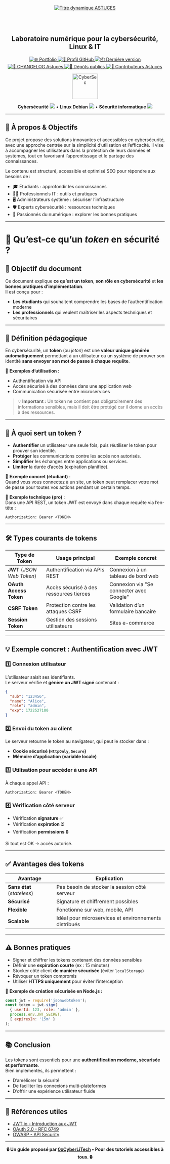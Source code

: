 <div align="center">

  <br></br>
  
  <a href="https://github.com/0xCyberLiTech">
    <img src="https://readme-typing-svg.herokuapp.com?font=JetBrains+Mono&size=50&duration=6000&pause=1000000000&color=FF0048&center=true&vCenter=true&width=1100&lines=%3EASTUCES_" alt="Titre dynamique ASTUCES" />
  </a>
  
  <br></br>

  <h2>Laboratoire numérique pour la cybersécurité, Linux & IT</h2>

  <p align="center">
    <a href="https://0xcyberlitech.github.io/">
      <img src="https://img.shields.io/badge/Portfolio-0xCyberLiTech-181717?logo=github&style=flat-square" alt="🌐 Portfolio" />
    </a>
    <a href="https://github.com/0xCyberLiTech">
      <img src="https://img.shields.io/badge/Profil-GitHub-181717?logo=github&style=flat-square" alt="🔗 Profil GitHub" />
    </a>
    <a href="https://github.com/0xCyberLiTech/Astuces/releases/latest">
      <img src="https://img.shields.io/github/v/release/0xCyberLiTech/Astuces?label=version&style=flat-square&color=blue" alt="📦 Dernière version" />
    </a>
    <a href="https://github.com/0xCyberLiTech/Astuces/blob/main/CHANGELOG.md">
      <img src="https://img.shields.io/badge/📄%20Changelog-Astuces-blue?style=flat-square" alt="📄 CHANGELOG Astuces" />
    </a>
    <a href="https://github.com/0xCyberLiTech?tab=repositories">
      <img src="https://img.shields.io/badge/Dépôts-publics-blue?style=flat-square" alt="📂 Dépôts publics" />
    </a>
    <a href="https://github.com/0xCyberLiTech/Astuces/graphs/contributors">
      <img src="https://img.shields.io/badge/👥%20Contributeurs-cliquez%20ici-007ec6?style=flat-square" alt="👥 Contributeurs Astuces" />
    </a>
  </p>
  
</div>

<!--
Optimisation SEO : mots-clés cybersécurité, Linux, administration système, sécurité informatique, tutoriels, guides, expertise, formation, supervision, Docker, OpenVAS, firewall, proxy, DNS, SSH, Debian, IT, réseau, cryptographie, open source, ressources techniques, étudiants, professionnels, passionnés.
-->

<div align="center">
  <img src="https://img.icons8.com/fluency/96/000000/cyber-security.png" alt="CyberSec" width="80"/>
</div>

<div align="center">
  <p>
    <strong>Cybersécurité</strong> <img src="https://img.icons8.com/color/24/000000/lock--v1.png"/> • <strong>Linux Debian</strong> <img src="https://img.icons8.com/color/24/000000/linux.png"/> • <strong>Sécurité informatique</strong> <img src="https://img.icons8.com/color/24/000000/shield-security.png"/>
  </p>
</div>

---

## 🚀 À propos & Objectifs

Ce projet propose des solutions innovantes et accessibles en cybersécurité, avec une approche centrée sur la simplicité d’utilisation et l’efficacité. Il vise à accompagner les utilisateurs dans la protection de leurs données et systèmes, tout en favorisant l’apprentissage et le partage des connaissances.

Le contenu est structuré, accessible et optimisé SEO pour répondre aux besoins de :
- 🎓 Étudiants : approfondir les connaissances
- 👨‍💻 Professionnels IT : outils et pratiques
- 🖥️ Administrateurs système : sécuriser l’infrastructure
- 🛡️ Experts cybersécurité : ressources techniques
- 🚀 Passionnés du numérique : explorer les bonnes pratiques

---

# 🔑 Qu’est-ce qu’un *token* en sécurité ?

## 🎯 Objectif du document
Ce document explique **ce qu’est un token**, **son rôle en cybersécurité** et **les bonnes pratiques d’implémentation**.  
Il est conçu pour :  
- **Les étudiants** qui souhaitent comprendre les bases de l’authentification moderne
- **Les professionnels** qui veulent maîtriser les aspects techniques et sécuritaires

---

## 🧠 Définition pédagogique

En cybersécurité, un **token** (ou *jeton*) est une **valeur unique générée automatiquement** permettant à un utilisateur ou un système de prouver son identité **sans envoyer son mot de passe à chaque requête**.

📌 **Exemples d’utilisation :**
- Authentification via API
- Accès sécurisé à des données dans une application web
- Communication sécurisée entre microservices

> 💡 **Important :** Un token ne contient pas obligatoirement des informations sensibles, mais il doit être protégé car il donne un accès à des ressources.

---

## 🔐 À quoi sert un token ?
- **Authentifier** un utilisateur une seule fois, puis réutiliser le token pour prouver son identité.
- **Protéger** les communications contre les accès non autorisés.
- **Simplifier** les échanges entre applications ou services.
- **Limiter** la durée d’accès (expiration planifiée).

📌 **Exemple concret (étudiant)** :  
Quand vous vous connectez à un site, un token peut remplacer votre mot de passe pour toutes vos actions pendant un certain temps.

📌 **Exemple technique (pro)** :  
Dans une API REST, un token JWT est envoyé dans chaque requête via l’en-tête :
```
Authorization: Bearer <TOKEN>
```

---

## 🛠️ Types courants de tokens

| Type de Token           | Usage principal                                | Exemple concret |
|-------------------------|-----------------------------------------------|----------------|
| **JWT** (*JSON Web Token*) | Authentification via APIs REST               | Connexion à un tableau de bord web |
| **OAuth Access Token**  | Accès sécurisé à des ressources tierces       | Connexion via "Se connecter avec Google" |
| **CSRF Token**          | Protection contre les attaques CSRF           | Validation d’un formulaire bancaire |
| **Session Token**       | Gestion des sessions utilisateurs             | Sites e-commerce |

---

## 💡 Exemple concret : Authentification avec JWT

### 1️⃣ Connexion utilisateur
L’utilisateur saisit ses identifiants.  
Le serveur vérifie et **génère un JWT signé** contenant :  
```json
{
  "sub": "123456",
  "name": "Alice",
  "role": "admin",
  "exp": 1722527100
}
```

### 2️⃣ Envoi du token au client
Le serveur retourne le token au navigateur, qui peut le stocker dans :
- **Cookie sécurisé (`HttpOnly`, `Secure`)**
- **Mémoire d’application (variable locale)**

### 3️⃣ Utilisation pour accéder à une API
À chaque appel API :  
```
Authorization: Bearer <TOKEN>
```

### 4️⃣ Vérification côté serveur
- Vérification **signature** ✅
- Vérification **expiration** ⏳
- Vérification **permissions** 🔒

Si tout est OK → accès autorisé.

---

## ✅ Avantages des tokens

| Avantage | Explication |
|----------|-------------|
| **Sans état** (*stateless*) | Pas besoin de stocker la session côté serveur |
| **Sécurisé** | Signature et chiffrement possibles |
| **Flexible** | Fonctionne sur web, mobile, API |
| **Scalable** | Idéal pour microservices et environnements distribués |

---

## ⚠️ Bonnes pratiques

- Signer et chiffrer les tokens contenant des données sensibles
- Définir une **expiration courte** (ex : 15 minutes)
- Stocker côté client **de manière sécurisée** (éviter `localStorage`)
- Révoquer un token compromis
- Utiliser **HTTPS uniquement** pour éviter l’interception

📌 **Exemple de création sécurisée en Node.js :**
```javascript
const jwt = require('jsonwebtoken');
const token = jwt.sign(
  { userId: 123, role: 'admin' },
  process.env.JWT_SECRET,
  { expiresIn: '15m' }
);
```

---

## 📚 Conclusion

Les tokens sont essentiels pour une **authentification moderne, sécurisée et performante**.  
Bien implémentés, ils permettent :
- D’améliorer la sécurité
- De faciliter les connexions multi-plateformes
- D’offrir une expérience utilisateur fluide

---

## 🔗 Références utiles

- [JWT.io - Introduction aux JWT](https://jwt.io/introduction)  
- [OAuth 2.0 - RFC 6749](https://datatracker.ietf.org/doc/html/rfc6749)  
- [OWASP - API Security](https://owasp.org/www-project-api-security/)  

---

<p align="center">
  <b>🔒 Un guide proposé par <a href="https://github.com/0xCyberLiTech">0xCyberLiTech</a> • Pour des tutoriels accessibles à tous. 🔒</b>
</p>
